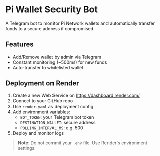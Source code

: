 # Pi Wallet Security Bot

A Telegram bot to monitor Pi Network wallets and automatically transfer funds to a secure address if compromised.

## Features
- Add/Remove wallet by admin via Telegram
- Constant monitoring (~500ms) for new funds
- Auto-transfer to whitelisted wallet

## Deployment on Render
1. Create a new Web Service on https://dashboard.render.com/
2. Connect to your GitHub repo
3. Use `render.yaml` as deployment config
4. Add environment variables:
   - `BOT_TOKEN`: your Telegram bot token
   - `DESTINATION_WALLET`: secure address
   - `POLLING_INTERVAL_MS`: e.g. 500
5. Deploy and monitor logs

> **Note**: Do not commit your `.env` file. Use Render's environment settings.

